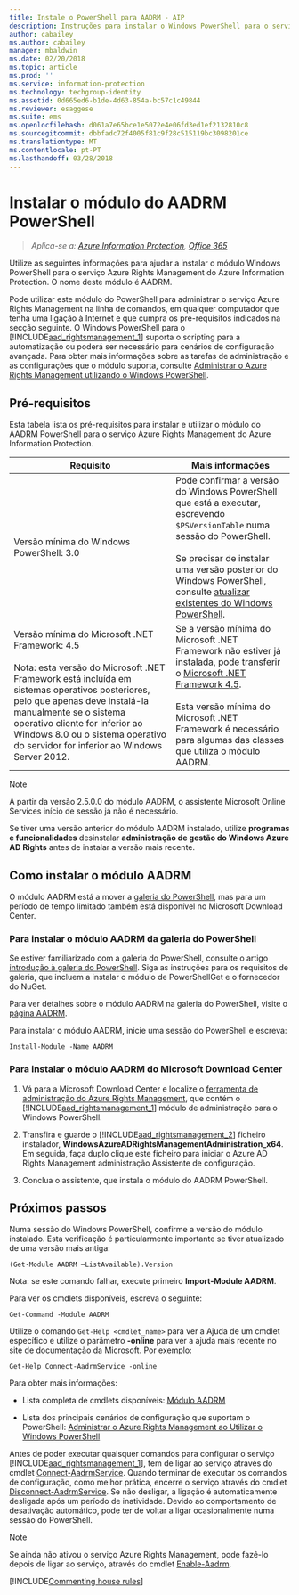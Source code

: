 ```yaml
---
title: Instale o PowerShell para AADRM - AIP
description: Instruções para instalar o Windows PowerShell para o serviço Azure Rights Management do Azure Information Protection. O nome deste módulo é AADRM.
author: cabailey
ms.author: cabailey
manager: mbaldwin
ms.date: 02/20/2018
ms.topic: article
ms.prod: ''
ms.service: information-protection
ms.technology: techgroup-identity
ms.assetid: 0d665ed6-b1de-4d63-854a-bc57c1c49844
ms.reviewer: esaggese
ms.suite: ems
ms.openlocfilehash: d061a7e65bce1e5072e4e06fd3ed1ef2132810c8
ms.sourcegitcommit: dbbfadc72f4005f81c9f28c515119bc3098201ce
ms.translationtype: MT
ms.contentlocale: pt-PT
ms.lasthandoff: 03/28/2018
---
```

# <a name="installing-the-aadrm-powershell-module"></a>Instalar o módulo do AADRM PowerShell

>*Aplica-se a: [Azure Information Protection](https://azure.microsoft.com/pricing/details/information-protection), [Office 365](http://download.microsoft.com/download/E/C/F/ECF42E71-4EC0-48FF-AA00-577AC14D5B5C/Azure_Information_Protection_licensing_datasheet_EN-US.pdf)*

Utilize as seguintes informações para ajudar a instalar o módulo Windows PowerShell para o serviço Azure Rights Management do Azure Information Protection. O nome deste módulo é AADRM.

Pode utilizar este módulo do PowerShell para administrar o serviço Azure Rights Management na linha de comandos, em qualquer computador que tenha uma ligação à Internet e que cumpra os pré-requisitos indicados na secção seguinte. O Windows PowerShell para o [!INCLUDE[aad_rightsmanagement_1](../includes/aad_rightsmanagement_1_md.md)] suporta o scripting para a automatização ou poderá ser necessário para cenários de configuração avançada. Para obter mais informações sobre as tarefas de administração e as configurações que o módulo suporta, consulte [Administrar o Azure Rights Management utilizando o Windows PowerShell](administer-powershell.md).

## <a name="prerequisites"></a>Pré-requisitos
Esta tabela lista os pré-requisitos para instalar e utilizar o módulo do AADRM PowerShell para o serviço Azure Rights Management do Azure Information Protection.

|Requisito|Mais informações|
|---------------|--------------------|
|Versão mínima do Windows PowerShell: 3.0|Pode confirmar a versão do Windows PowerShell que está a executar, escrevendo `$PSVersionTable` numa sessão do PowerShell. <br /><br /> Se precisar de instalar uma versão posterior do Windows PowerShell, consulte [atualizar existentes do Windows PowerShell](/powershell/scripting/setup/installing-windows-powershell#upgrading-existing-windows-powershell).|
|Versão mínima do Microsoft .NET Framework: 4.5<br /><br />Nota: esta versão do Microsoft .NET Framework está incluída em sistemas operativos posteriores, pelo que apenas deve instalá-la manualmente se o sistema operativo cliente for inferior ao Windows 8.0 ou o sistema operativo do servidor for inferior ao Windows Server 2012.|Se a versão mínima do Microsoft .NET Framework não estiver já instalada, pode transferir o [Microsoft .NET Framework 4.5](http://www.microsoft.com/download/details.aspx?id=30653).<br /><br />Esta versão mínima do Microsoft .NET Framework é necessário para algumas das classes que utiliza o módulo AADRM.|

> [!NOTE]
> A partir da versão 2.5.0.0 do módulo AADRM, o assistente Microsoft Online Services início de sessão já não é necessário.
> 
> Se tiver uma versão anterior do módulo AADRM instalado, utilize **programas e funcionalidades** desinstalar **administração de gestão do Windows Azure AD Rights** antes de instalar a versão mais recente.


## <a name="how-to-install-the-aadrm-module"></a>Como instalar o módulo AADRM

O módulo AADRM está a mover a [galeria do PowerShell](/powershell/gallery/readme), mas para um período de tempo limitado também está disponível no Microsoft Download Center. 

### <a name="to-install-the-aadrm-module-from-the-powershell-gallery"></a>Para instalar o módulo AADRM da galeria do PowerShell

Se estiver familiarizado com a galeria do PowerShell, consulte o artigo [introdução à galeria do PowerShell](/powershell/gallery/psgallery/psgallery_gettingstarted). Siga as instruções para os requisitos de galeria, que incluem a instalar o módulo de PowerShellGet e o fornecedor do NuGet.

Para ver detalhes sobre o módulo AADRM na galeria do PowerShell, visite o [página AADRM](https://www.powershellgallery.com/packages/AADRM).

Para instalar o módulo AADRM, inicie uma sessão do PowerShell e escreva:

    Install-Module -Name AADRM


### <a name="to-install-the-aadrm-module-from-the-microsoft-download-center"></a>Para instalar o módulo AADRM do Microsoft Download Center

1. Vá para a Microsoft Download Center e localize o [ferramenta de administração do Azure Rights Management](https://go.microsoft.com/fwlink/?LinkId=257721), que contém o [!INCLUDE[aad_rightsmanagement_1](../includes/aad_rightsmanagement_1_md.md)] módulo de administração para o Windows PowerShell.

2. Transfira e guarde o [!INCLUDE[aad_rightsmanagement_2](../includes/aad_rightsmanagement_2_md.md)] ficheiro instalador, **WindowsAzureADRightsManagementAdministration_x64**. Em seguida, faça duplo clique este ficheiro para iniciar o Azure AD Rights Management administração Assistente de configuração.

3.  Conclua o assistente, que instala o módulo do AADRM PowerShell.

## <a name="next-steps"></a>Próximos passos
Numa sessão do Windows PowerShell, confirme a versão do módulo instalado. Esta verificação é particularmente importante se tiver atualizado de uma versão mais antiga:

```
(Get-Module AADRM –ListAvailable).Version
```

Nota: se este comando falhar, execute primeiro **Import-Module AADRM**.

Para ver os cmdlets disponíveis, escreva o seguinte:

```
Get-Command -Module AADRM
```

Utilize o comando `Get-Help <cmdlet_name>` para ver a Ajuda de um cmdlet específico e utilize o parâmetro **-online** para ver a ajuda mais recente no site de documentação da Microsoft. Por exemplo:

```
Get-Help Connect-AadrmService -online
```

Para obter mais informações:

-   Lista completa de cmdlets disponíveis: [Módulo AADRM](/powershell/aadrm/vlatest/rightsmanagement)

-   Lista dos principais cenários de configuração que suportam o PowerShell: [Administrar o Azure Rights Management ao Utilizar o Windows PowerShell](administer-powershell.md)

Antes de poder executar quaisquer comandos para configurar o serviço [!INCLUDE[aad_rightsmanagement_1](../includes/aad_rightsmanagement_1_md.md)], tem de ligar ao serviço através do cmdlet [Connect-AadrmService](/powershell/aadrm/vlatest/connect-aadrmservice). Quando terminar de executar os comandos de configuração, como melhor prática, encerre o serviço através do cmdlet [Disconnect-AadrmService](/powershell/aadrm/vlatest/disconnect-aadrmservice). Se não desligar, a ligação é automaticamente desligada após um período de inatividade. Devido ao comportamento de desativação automático, pode ter de voltar a ligar ocasionalmente numa sessão do PowerShell. 

> [!NOTE]
> Se ainda não ativou o serviço Azure Rights Management, pode fazê-lo depois de ligar ao serviço, através do cmdlet [Enable-Aadrm](/powershell/aadrm/vlatest/enable-aadrm).


[!INCLUDE[Commenting house rules](../includes/houserules.md)]